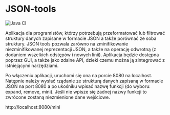 # JSON-tools
![Java CI](https://github.com/AleksandraGorska02/JSON-tools/actions/workflows/ci.yml/badge.svg)

Aplikacja dla programistów, którzy potrzebują przeformatować lub filtrować struktury danych zapisane w formacie JSON a także porównać ze soba struktury. JSON tools pozwala zarówno na zminifikowanie niezminifikowanej reprezentacji JSON, a także na operację odwrotną (z dodaniem wszelkich odstępów i nowych linii). Aplikacja będzie dostępna poprzez GUI, a także jako zdalne API, dzieki czemu można ją zintegrować z istniejącymi narzędziami.

Po włączeniu aplikacji, uruchomi się ona na porcie 8080 na localhost.
Natępnie należy wysłać rządanie ze strukturą danych zapisaną w formacie JSON na port 8080 a po ukośniku wpisać nazwę funkcji (do wyboru: expand, remove, mini). Jeśli nie wpisze się żadnej nazwy funkcji to zwrócone zostaną niezmienione dane wejściowe.

http://localhost:8080/mini
